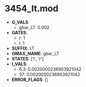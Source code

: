 # 3454_lt.mod

- **G_VALS**:
  - gbar_LT: 0.002
- **GATES**:
  - r: 1
  - l: 1
- **SUFFIX**: LT
- **GMAX_NAME**: gbar_LT
- **STATES**: ['l', 'r']
- **I_VALS**:
  - 6.3: 0.0020000236903921042
  - 37: 0.0020000236903921042
- **ERROR_FLAGS**: []
